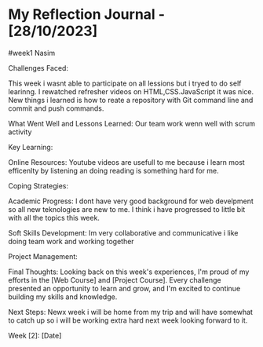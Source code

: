 # My Reflection Journal - [28/10/2023]

#week1 Nasim

Challenges Faced:

This week i wasnt able to participate on all lessions but i tryed to do self learinng. I rewatched refresher videos on HTML,CSS.JavaScript it was nice. New things i learned is how to reate a repository with Git command line and commit and push commands.

What Went Well and Lessons Learned:
Our team work wenn well with scrum activity

Key Learning:

Online Resources:
Youtube videos are usefull to me because i learn most efficenlty by listening an doing reading is something hard for me.

Coping Strategies:

Academic Progress:
I dont have very good background for web develpment so all new teknologies are new to me. I think i have progressed to little bit with all the topics this week.

Soft Skills Development:
Im very collaborative and communicative i like doing team work and working together

Project Management:

Final Thoughts:
Looking back on this week's experiences, I'm proud of my efforts in the [Web Course] and [Project Course]. Every challenge presented an opportunity to learn and grow, and I'm excited to continue building my skills and knowledge.

Next Steps:
Newx week i will be home from my trip and will have somewhat to catch up so i will be working extra hard next week looking forward to it.

Week [2]: [Date]
